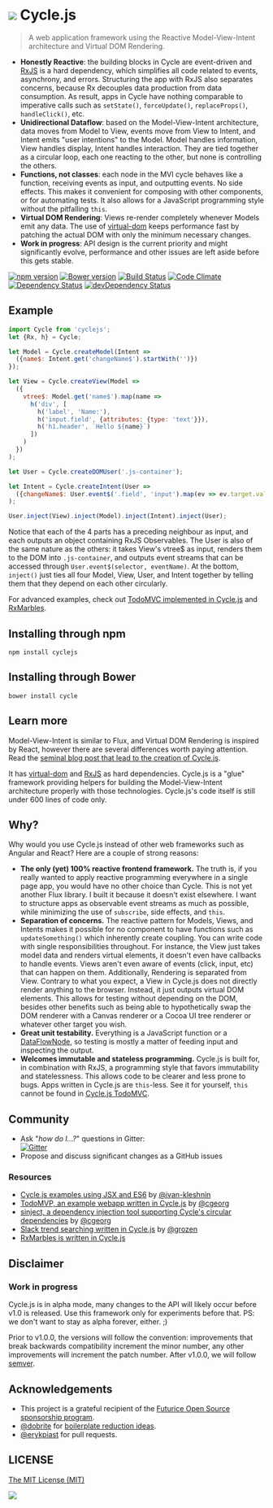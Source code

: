 <h1>
<img src="https://raw.github.com/staltz/cycle/master/logo.png" /> Cycle.js
</h1>

> A web application framework using the Reactive Model-View-Intent architecture and Virtual
DOM Rendering.

* **Honestly Reactive**: the building blocks in Cycle are event-driven and [RxJS](https://github.com/Reactive-Extensions/RxJS)
  is a hard dependency, which simplifies all code related to events, asynchrony, and
  errors. Structuring the app with RxJS also separates concerns, because Rx decouples
  data production from data consumption. As result, apps in Cycle have nothing comparable
  to imperative calls such as `setState()`, `forceUpdate()`, `replaceProps()`,
  `handleClick()`, etc.
* **Unidirectional Dataflow**: based on the Model-View-Intent architecture, data moves
  from Model to View, events move from View to Intent, and Intent emits "user intentions"
  to the Model. Model handles information, View handles display, Intent handles interaction.
  They are tied together as a circular loop, each one reacting to the other, but none is
  controlling the others.
* **Functions, not classes**: each node in the MVI cycle behaves like a function,
  receiving events as input, and outputting events. No side effects. This makes it
  convenient for composing with other components, or for automating tests. It also allows
  for a JavaScript programming style without the pitfalling `this`.
* **Virtual DOM Rendering**: Views re-render completely whenever Models emit any data.
  The use of [virtual-dom](https://github.com/Matt-Esch/virtual-dom) keeps performance
  fast by patching the actual DOM with only the minimum necessary changes.
* **Work in progress**: API design is the current priority and might significantly evolve,
  performance and other issues are left aside before this gets stable.

[![npm version](https://badge.fury.io/js/cyclejs.svg)](http://badge.fury.io/js/cyclejs)
[![Bower version](https://badge.fury.io/bo/cycle.svg)](http://badge.fury.io/bo/cycle)
[![Build Status](https://travis-ci.org/staltz/cycle.svg?branch=master)](https://travis-ci.org/staltz/cycle)
[![Code Climate](https://codeclimate.com/github/staltz/cycle/badges/gpa.svg)](https://codeclimate.com/github/staltz/cycle)
[![Dependency Status](https://david-dm.org/staltz/cycle.svg)](https://david-dm.org/staltz/cycle)
[![devDependency Status](https://david-dm.org/staltz/cycle/dev-status.svg)](https://david-dm.org/staltz/cycle#info=devDependencies)

## Example

```javascript
import Cycle from 'cyclejs';
let {Rx, h} = Cycle;

let Model = Cycle.createModel(Intent =>
  ({name$: Intent.get('changeName$').startWith('')})
});

let View = Cycle.createView(Model =>
  ({
    vtree$: Model.get('name$').map(name =>
      h('div', [
        h('label', 'Name:'),
        h('input.field', {attributes: {type: 'text'}}),
        h('h1.header', `Hello ${name}`)
      ])
    )
  })
);

let User = Cycle.createDOMUser('.js-container');

let Intent = Cycle.createIntent(User =>
  ({changeName$: User.event$('.field', 'input').map(ev => ev.target.value)})
);

User.inject(View).inject(Model).inject(Intent).inject(User);
```

Notice that each of the 4 parts has a preceding neighbour as input, and each outputs
an object containing RxJS Observables. The User is also of the same nature as the others:
it takes View's vtree$ as input, renders them to the DOM into `.js-container`, and outputs
event streams that can be accessed through `User.event$(selector, eventName)`. At the
bottom, `inject()` just ties all four Model, View, User, and Intent together by telling
them that they depend on each other circularly.

For advanced examples, check out [TodoMVC implemented in Cycle.js](https://github.com/staltz/todomvc-cycle) and [RxMarbles](https://github.com/staltz/rxmarbles).

## Installing through npm

`npm install cyclejs`

## Installing through Bower

`bower install cycle`

## Learn more

Model-View-Intent is similar to Flux, and Virtual DOM Rendering is inspired by React,
however there are several differences worth paying attention. Read the [seminal blog post
that lead to the creation of Cycle.js](http://futurice.com/blog/reactive-mvc-and-the-virtual-dom).

It has [virtual-dom](https://github.com/Matt-Esch/virtual-dom) and [RxJS](https://github.com/Reactive-Extensions/RxJS)
as hard dependencies. Cycle.js is a "glue" framework providing helpers for building the
Model-View-Intent architecture properly with those technologies. Cycle.js's code itself is
still under 600 lines of code only.

## Why?

Why would you use Cycle.js instead of other web frameworks such as Angular and React? Here
are a couple of strong reasons:

- **The only (yet) 100% reactive frontend framework.** The truth is, if you really wanted
  to apply reactive programming everywhere in a single page app, you would have no other
  choice than Cycle. This is not yet another Flux library. I built it because it doesn't
  exist elsewhere. I want to structure apps as observable event streams as much as possible,
  while minimizing the use of `subscribe`, side effects, and `this`.
- **Separation of concerns.** The reactive pattern for Models, Views, and Intents makes it
  possible for no component to have functions such as `updateSomething()` which inherently
  create coupling. You can write code with single responsibilities throughout. For
  instance, the View just takes model data and renders virtual elements, it doesn't even
  have callbacks to handle events. Views aren't even aware of events (click, input, etc)
  that can happen on them. Additionally, Rendering is separated from View. Contrary
  to what you expect, a View in Cycle.js does not directly render anything to the browser.
  Instead, it just outputs virtual DOM elements. This allows for testing without depending
  on the DOM, besides other benefits such as being able to hypothetically swap the DOM
  renderer with a Canvas renderer or a Cocoa UI tree renderer or whatever other target 
  you wish.
- **Great unit testability.** Everything is a JavaScript function or a [DataFlowNode](https://github.com/staltz/cycle/blob/master/docs/data-flow-nodes.md),
  so testing is mostly a matter of feeding input and inspecting the output.
- **Welcomes immutable and stateless programming.** Cycle.js is built for, in
  combination with RxJS, a programming style that favors immutability and statelessness.
  This allows code to be clearer and less prone to bugs. Apps written in Cycle.js are
  `this`-less. See it for yourself, `this` cannot be found in [Cycle.js TodoMVC](https://github.com/staltz/todomvc-cycle/tree/master/js).

## Community

* Ask "_how do I...?_" questions in Gitter: <br />[![Gitter](https://badges.gitter.im/Join%20Chat.svg)](https://gitter.im/staltz/cycle?utm_source=badge&utm_medium=badge&utm_campaign=pr-badge&utm_content=badge)
* Propose and discuss significant changes as a GitHub issues

### Resources

- [Cycle.js examples using JSX and ES6](https://github.com/ivan-kleshnin/cyclejs-examples) by [@ivan-kleshnin](https://github.com/ivan-kleshnin)
- [TodoMVP, an example webapp written in Cycle.js](https://github.com/cgeorg/todomvp) by [@cgeorg](https://github.com/cgeorg)
- [sinject, a dependency injection tool supporting Cycle's circular dependencies](https://github.com/cgeorg/sinject) by [@cgeorg](https://github.com/cgeorg)
- [Slack trend searching written in Cycle.js](https://github.com/grozen/trends-cycle) by [@grozen](https://github.com/grozen)
- [RxMarbles is written in Cycle.js](https://github.com/staltz/rxmarbles)

## Disclaimer

### Work in progress

Cycle.js is in alpha mode, many changes to the API will likely occur before v1.0 is released.
Use this framework only for experiments before that. PS: we don't want to stay as alpha
forever, either. ;)

Prior to v1.0.0, the versions will follow the convention: improvements that break backwards
compatibility increment the minor number, any other improvements will increment the patch
number. After v1.0.0, we will follow [semver](http://semver.org/).

## Acknowledgements

- This project is a grateful recipient of the [Futurice Open Source sponsorship program](http://futurice.com/blog/sponsoring-free-time-open-source-activities).
- [@dobrite](https://github.com/dobrite) for [boilerplate reduction ideas](https://github.com/staltz/cycle/issues/56).
- [@erykpiast](https://github.com/erykpiast) for pull requests.

## LICENSE

[The MIT License (MIT)](https://github.com/staltz/cycle/blob/master/LICENSE)

<img src="http://i.imgur.com/IDayYJM.png" />

